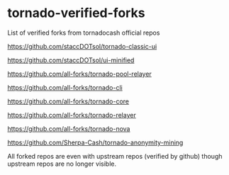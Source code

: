# tornado-verified-forks
List of verified forks from tornadocash official repos

https://github.com/staccDOTsol/tornado-classic-ui

https://github.com/staccDOTsol/ui-minified

https://github.com/all-forks/tornado-pool-relayer

https://github.com/all-forks/tornado-cli

https://github.com/all-forks/tornado-core

https://github.com/all-forks/tornado-relayer

https://github.com/all-forks/tornado-nova

https://github.com/Sherpa-Cash/tornado-anonymity-mining


All forked repos are even with upstream repos (verified by github) though upstream repos are no longer visible.
